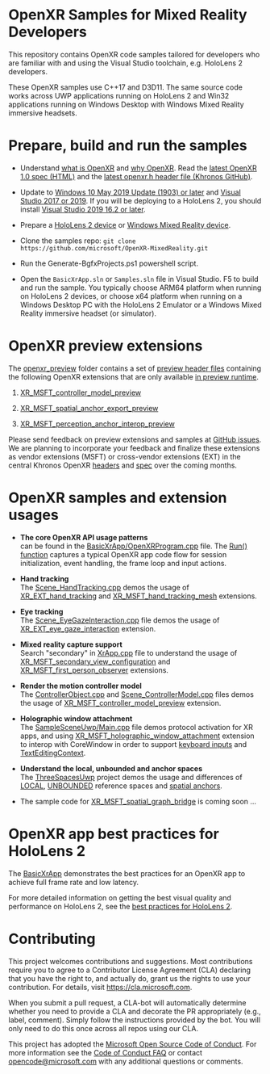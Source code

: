 # OpenXR Samples for Mixed Reality Developers

This repository contains OpenXR code samples tailored for developers who are familiar with and using the Visual Studio toolchain, e.g. HoloLens 2 developers.

These OpenXR samples use C++17 and D3D11. The same source code works across UWP applications running on HoloLens 2 and Win32 applications running on Windows Desktop with Windows Mixed Reality immersive headsets.

# Prepare, build and run the samples

- Understand [what is OpenXR](https://docs.microsoft.com/windows/mixed-reality/openxr#what-is-openxr)
and [why OpenXR](https://docs.microsoft.com/windows/mixed-reality/openxr#why-openxr).
Read the [latest OpenXR 1.0 spec (HTML)](https://www.khronos.org/registry/OpenXR/specs/1.0/html/xrspec.html)
and the [latest openxr.h header file (Khronos GitHub)](https://github.com/KhronosGroup/OpenXR-SDK/blob/master/include/openxr/openxr.h).

- Update to [Windows 10 May 2019 Update (1903) or later](https://www.microsoft.com/software-download/windows10)
and [Visual Studio 2017 or 2019](https://visualstudio.microsoft.com/downloads/).
If you will be deploying to a HoloLens 2, you should install [Visual Studio 2019 16.2 or later](https://visualstudio.microsoft.com/downloads/).

- Prepare a [HoloLens 2 device](https://docs.microsoft.com/windows/mixed-reality/openxr#getting-started-with-openxr-for-hololens-2)
or [Windows Mixed Reality device](https://docs.microsoft.com/windows/mixed-reality/openxr#getting-started-with-openxr-for-windows-mixed-reality-headsets).

- Clone the samples repo: `git clone https://github.com/microsoft/OpenXR-MixedReality.git`

- Run the Generate-BgfxProjects.ps1 powershell script.

- Open the `BasicXrApp.sln` or `Samples.sln` file in Visual Studio. F5 to build and run the sample.
You typically choose ARM64 platform when running on HoloLens 2 devices,
or choose x64 platform when running on a Windows Desktop PC with the HoloLens 2 Emulator or a Windows Mixed Reality immersive headset (or simulator).

# OpenXR preview extensions

The [openxr_preview](https://github.com/microsoft/OpenXR-MixedReality/tree/master/openxr_preview) folder contains a set of [preview header files](https://github.com/microsoft/OpenXR-MixedReality/tree/master/openxr_preview/include/openxr) containing the following OpenXR extensions that are only available [in preview runtime](http://aka.ms/openxr-preview).

1. [XR_MSFT_controller_model_preview](https://microsoft.github.io/OpenXR-MixedReality/openxr_preview/specs/openxr.html#XR_MSFT_controller_model_preview)

1. [XR_MSFT_spatial_anchor_export_preview](https://microsoft.github.io/OpenXR-MixedReality/openxr_preview/specs/openxr.html#XR_MSFT_spatial_anchor_export_preview)

1. [XR_MSFT_perception_anchor_interop_preview](https://microsoft.github.io/OpenXR-MixedReality/openxr_preview/specs/openxr.html#XR_MSFT_perception_anchor_interop_preview)

Please send feedback on preview extensions and samples at [GitHub issues](https://github.com/microsoft/OpenXR-MixedReality/issues).
We are planning to incorporate your feedback and finalize these extensions as vendor extensions (MSFT) or cross-vendor extensions (EXT)
in the central Khronos OpenXR [headers](https://github.com/KhronosGroup/OpenXR-SDK/tree/master/include/openxr)
and [spec](https://www.khronos.org/registry/OpenXR/specs/1.0/html/xrspec.html)
over the coming months.

# OpenXR samples and extension usages

- **The core OpenXR API usage patterns** <br/>
can be found in the [BasicXrApp/OpenXRProgram.cpp](https://github.com/microsoft/OpenXR-MixedReality/blob/master/samples/BasicXrApp/OpenXrProgram.cpp) file.
The [Run() function](https://github.com/microsoft/OpenXR-MixedReality/blob/master/samples/BasicXrApp/OpenXrProgram.cpp#L28)
captures a typical OpenXR app code flow for session initialization, event handling, the frame loop and input actions.

- **Hand tracking** <br/> 
The [Scene_HandTracking.cpp](https://github.com/microsoft/OpenXR-MixedReality/blob/master/samples/SampleSceneUwp/Scene_HandTracking.cpp)
demos the usage of [XR_EXT_hand_tracking](https://microsoft.github.io/OpenXR-MixedReality/openxr_preview/specs/openxr.html#XR_EXT_hand_tracking)
and [XR_MSFT_hand_tracking_mesh](https://microsoft.github.io/OpenXR-MixedReality/openxr_preview/specs/openxr.html#XR_MSFT_hand_tracking_mesh) extensions.

- **Eye tracking** <br/>
The [Scene_EyeGazeInteraction.cpp](https://github.com/microsoft/OpenXR-MixedReality/blob/master/samples/EyeGazeInteractionUwp/Scene_EyeGazeInteraction.cpp) file
demos the usage of [XR_EXT_eye_gaze_interaction](https://www.khronos.org/registry/OpenXR/specs/1.0/html/xrspec.html#XR_EXT_eye_gaze_interaction) extension.

- **Mixed reality capture support** <br/>
Search "secondary" in [XrApp.cpp](https://github.com/microsoft/OpenXR-MixedReality/blob/master/shared/XrSceneLib/XrApp.cpp) file 
to understand the usage of [XR_MSFT_secondary_view_configuration](https://microsoft.github.io/OpenXR-MixedReality/openxr_preview/specs/openxr.html#XR_MSFT_secondary_view_configuration)
and [XR_MSFT_first_person_observer](https://microsoft.github.io/OpenXR-MixedReality/openxr_preview/specs/openxr.html#XR_MSFT_first_person_observer) extensions.

- **Render the motion controller model** <br/>
The [ControllerObject.cpp](https://github.com/microsoft/OpenXR-MixedReality/blob/master/shared/XrSceneLib/ControllerObject.cpp) and
[Scene_ControllerModel.cpp](https://github.com/microsoft/OpenXR-MixedReality/blob/master/samples/SampleSceneWin32/Scene_ControllerModel.cpp) files
demos the usage of [XR_MSFT_controller_model_preview](https://microsoft.github.io/OpenXR-MixedReality/openxr_preview/specs/openxr.html#XR_MSFT_controller_model_preview) extension.

- **Holographic window attachment** <br/> 
The [SampleSceneUwp/Main.cpp](https://github.com/microsoft/OpenXR-MixedReality/blob/master/samples/SampleSceneUwp/Main.cpp) file demos protocol activation for XR apps, 
and using [XR_MSFT_holographic_window_attachment](https://www.khronos.org/registry/OpenXR/specs/1.0/html/xrspec.html#XR_MSFT_holographic_window_attachment) extension
to interop with CoreWindow in order to support [keyboard inputs](https://docs.microsoft.com/en-us/windows/mixed-reality/keyboard-mouse-and-controller-input-in-directx#subscribe-for-corewindow-input-events) 
and [TextEditingContext](https://docs.microsoft.com/en-us/uwp/api/Windows.UI.Text.Core.CoreTextEditContext?view=winrt-19041).

- **Understand the local, unbounded and anchor spaces**<br/> 
The [ThreeSpacesUwp](https://github.com/microsoft/OpenXR-MixedReality/blob/master/samples/ThreeSpacesUwp/Scene_ThreeSpaces.cpp) project
demos the usage and differences of [LOCAL](https://microsoft.github.io/OpenXR-MixedReality/openxr_preview/specs/openxr.html#reference-spaces), 
[UNBOUNDED](https://microsoft.github.io/OpenXR-MixedReality/openxr_preview/specs/openxr.html#XR_MSFT_unbounded_reference_space) reference spaces
and [spatial anchors](https://microsoft.github.io/OpenXR-MixedReality/openxr_preview/specs/openxr.html#XR_MSFT_spatial_anchor).

* The sample code for [XR_MSFT_spatial_graph_bridge](https://www.khronos.org/registry/OpenXR/specs/1.0/html/xrspec.html#XR_MSFT_spatial_graph_bridge) is coming soon ...


# OpenXR app best practices for HoloLens 2

The [BasicXrApp](https://github.com/microsoft/OpenXR-MixedReality/tree/master/samples/BasicXrApp) demonstrates the best practices for an OpenXR app to achieve full frame rate and low latency.

For more detailed information on getting the best visual quality and performance on HoloLens 2, see the [best practices for HoloLens 2](https://aka.ms/openxr-best).

# Contributing

This project welcomes contributions and suggestions.  Most contributions require you to agree to a
Contributor License Agreement (CLA) declaring that you have the right to, and actually do, grant us
the rights to use your contribution. For details, visit https://cla.microsoft.com.

When you submit a pull request, a CLA-bot will automatically determine whether you need to provide
a CLA and decorate the PR appropriately (e.g., label, comment). Simply follow the instructions
provided by the bot. You will only need to do this once across all repos using our CLA.

This project has adopted the [Microsoft Open Source Code of Conduct](https://opensource.microsoft.com/codeofconduct/).
For more information see the [Code of Conduct FAQ](https://opensource.microsoft.com/codeofconduct/faq/) or
contact [opencode@microsoft.com](mailto:opencode@microsoft.com) with any additional questions or comments.
